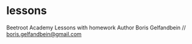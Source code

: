 # lessons
Beetroot Academy Lessons with homework
Author Boris Gelfandbein // boris.gelfandbein@gmail.com
